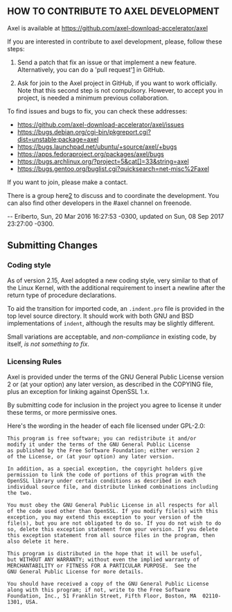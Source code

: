 ## HOW TO CONTRIBUTE TO AXEL DEVELOPMENT

Axel is available at https://github.com/axel-download-accelerator/axel

If you are interested in contribute to axel development, please, follow
these steps:

1. Send a patch that fix an issue or that implement a new feature.
   Alternatively, you can do a 'pull request'[1] in GitHub.

[1]: https://help.github.com/articles/using-pull-requests

2. Ask for join to the Axel project in GitHub, if you want to work
   officially. Note that this second step is not compulsory. However,
   to accept you in project, is needed a minimum previous collaboration.


To find issues and bugs to fix, you can check these addresses:

   - https://github.com/axel-download-accelerator/axel/issues
   - https://bugs.debian.org/cgi-bin/pkgreport.cgi?dist=unstable;package=axel
   - https://bugs.launchpad.net/ubuntu/+source/axel/+bugs
   - https://apps.fedoraproject.org/packages/axel/bugs
   - https://bugs.archlinux.org/?project=5&cat[]=33&string=axel
   - https://bugs.gentoo.org/buglist.cgi?quicksearch=net-misc%2Faxel

If you want to join, please make a contact.

There is a group here[2] to discuss and to coordinate the development.
You can also find other developers in the #axel channel on freenode.

[2]: https://groups.google.com/forum/#!forum/axel-accelerator-dev

  -- Eriberto, Sun, 20 Mar 2016 16:27:53 -0300,
     updated on Sun, 08 Sep 2017 23:27:00 -0300.

## Submitting Changes

### Coding style
As of version 2.15, Axel adopted a new coding style, very similar to that of the
Linux Kernel, with the additional requirement to insert a newline after the
return type of procedure declarations.

To aid the transition for imported code, an `.indent.pro` file is provided in
the top level source directory.  It should work with both GNU and BSD
implementations of `indent`, although the results may be slightly different.

Small variations are acceptable, and *non-compliance* in existing code, by
itself, *is not something to fix*.

### Licensing Rules
Axel is provided under the terms of the GNU General Public License version 2 or
(at your option) any later version, as described in the COPYING file, plus an
exception for linking against OpenSSL 1.x.

By submitting code for inclusion in the project you agree to license it under
these terms, or more permissive ones.

Here's the wording in the header of each file licensed under GPL-2.0:

	This program is free software; you can redistribute it and/or
	modify it under the terms of the GNU General Public License
	as published by the Free Software Foundation; either version 2
	of the License, or (at your option) any later version.

	In addition, as a special exception, the copyright holders give
	permission to link the code of portions of this program with the
	OpenSSL library under certain conditions as described in each
	individual source file, and distribute linked combinations including
	the two.

	You must obey the GNU General Public License in all respects for all
	of the code used other than OpenSSL. If you modify file(s) with this
	exception, you may extend this exception to your version of the
	file(s), but you are not obligated to do so. If you do not wish to do
	so, delete this exception statement from your version. If you delete
	this exception statement from all source files in the program, then
	also delete it here.

	This program is distributed in the hope that it will be useful,
	but WITHOUT ANY WARRANTY; without even the implied warranty of
	MERCHANTABILITY or FITNESS FOR A PARTICULAR PURPOSE.  See the
	GNU General Public License for more details.

	You should have received a copy of the GNU General Public License
	along with this program; if not, write to the Free Software
	Foundation, Inc., 51 Franklin Street, Fifth Floor, Boston, MA  02110-1301, USA.

